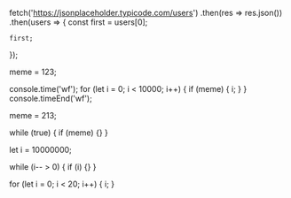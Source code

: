 




fetch('https://jsonplaceholder.typicode.com/users')
  .then(res => res.json())
  .then(users => {
    const first = users[0];

    first;
  });





meme = 123;

console.time('wf');
for (let i = 0; i < 10000; i++) {
  if (meme) {
    i;
  }
}
console.timeEnd('wf');




meme = 213;

while (true) {
  if (meme) {}
}





let i = 10000000;

while (i-- > 0) {
  if (i) {}
}





for (let i = 0; i < 20; i++) {
  i;
}

